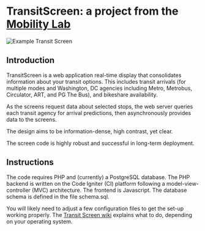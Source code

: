 # TransitScreen: a project from the [Mobility Lab](http://mobilitylab.org) 

![Example Transit Screen](http://images.greatergreaterwashington.org/images/201201/051058-1.png)

## Introduction

TransitScreen is a web application real-time display that consolidates information about your transit options. 
This includes transit arrivals (for multiple modes and Washington, DC agencies including Metro, Metrobus, Circulator, ART, and PG The Bus), and 
bikeshare availability. 

As the screens request data about selected stops, the web server queries each transit agency for arrival predictions, then asynchronously provides data to the screens. 

The design aims to be information-dense, high contrast, yet clear.

The screen code is highly robust and successful in long-term deployment.

## Instructions

The code requires PHP and (currently) a PostgreSQL database. The PHP backend is written on the Code Igniter (CI) platform following a model-view-controller (MVC) architecture. The frontend is Javascript. The database schema is defined in the file schema.sql.

You will likely need to adjust a few configuration files to get the set-up working properly. The [Transit Screen wiki](https://github.com/MobilityLab/TransitScreen/wiki) explains what to do, depending on your operating system.
